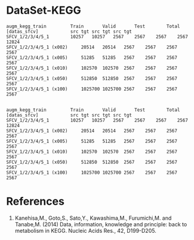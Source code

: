 # DataSet-KEGG
	augm_kegg_train			Train		Valid		Test		Total	
	[datas_sfcv]			src	tgt	src	tgt	src	tgt
	SFCV_1/2/3/4/5_1		10257	10257	2567	2567	2567	2567	12824
	SFCV_1/2/3/4/5_1 (x002)		20514	20514	2567	2567	2567	2567	
	SFCV_1/2/3/4/5_1 (x005)		51285	51285	2567	2567	2567	2567	
	SFCV_1/2/3/4/5_1 (x010)		102570	102570	2567	2567	2567	2567	
	SFCV_1/2/3/4/5_1 (x050)		512850	512850	2567	2567	2567	2567	
	SFCV_1/2/3/4/5_1 (x100)		1025700	1025700	2567	2567	2567	2567	


	augm_kegg_train			Train		Valid		Test		Total	
	[datas_sfcv]			src	tgt	src	tgt	src	tgt
	SFCV_1/2/3/4/5_1		10257	10257	2567	2567	2567	2567	12824
	SFCV_1/2/3/4/5_1 (x002)		20514	20514	2567	2567	2567	2567	
	SFCV_1/2/3/4/5_1 (x005)		51285	51285	2567	2567	2567	2567	
	SFCV_1/2/3/4/5_1 (x010)		102570	102570	2567	2567	2567	2567	
	SFCV_1/2/3/4/5_1 (x050)		512850	512850	2567	2567	2567	2567	
	SFCV_1/2/3/4/5_1 (x100)		1025700	1025700	2567	2567	2567	2567	


# References
1.	Kanehisa,M., Goto,S., Sato,Y., Kawashima,M., Furumichi,M. and Tanabe,M. (2014) Data, information, knowledge and principle: back to metabolism in KEGG. Nucleic Acids Res., 42, D199-D205.

